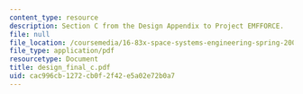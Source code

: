 ```yaml
---
content_type: resource
description: Section C from the Design Appendix to Project EMFFORCE.
file: null
file_location: /coursemedia/16-83x-space-systems-engineering-spring-2002-spring-2003/cac996cb1272cb0f2f42e5a02e72b0a7_design_final_c.pdf
file_type: application/pdf
resourcetype: Document
title: design_final_c.pdf
uid: cac996cb-1272-cb0f-2f42-e5a02e72b0a7
---
```

